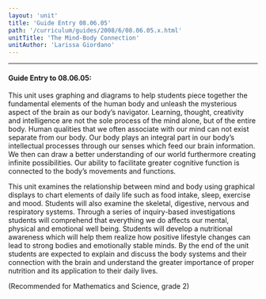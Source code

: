 ```yaml
---
layout: 'unit'
title: 'Guide Entry 08.06.05'
path: '/curriculum/guides/2008/6/08.06.05.x.html'
unitTitle: 'The Mind-Body Connection'
unitAuthor: 'Larissa Giordano'
---
```


<body>
<hr/>
 <h4>
  Guide Entry to 08.06.05:
 </h4>
 <p>
  This unit uses graphing and diagrams to help students piece together the fundamental elements of the human body and unleash the mysterious aspect of the brain as our body’s navigator. Learning, thought, creativity and intelligence are not the sole process of the mind alone, but of the entire body. Human qualities that we often associate with our mind can not exist separate from our body. Our body plays an integral part in our body’s intellectual processes through our senses which feed our brain information. We then can draw a better understanding of our world furthermore creating infinite possibilities. Our ability to facilitate greater cognitive function is connected to the body’s movements and functions.
 </p>
<p>
  This unit examines the relationship between mind and body using graphical displays to chart elements of daily life such as food intake, sleep, exercise and mood. Students will also examine the skeletal, digestive, nervous and respiratory systems. Through a series of inquiry-based investigations students will comprehend that everything we do affects our mental, physical and emotional well being. Students will develop a nutritional awareness which will help them realize how positive lifestyle changes can lead to strong bodies and emotionally stable minds. By the end of the unit students are expected to explain and discuss the body systems and their connection with the brain and understand the greater importance of proper nutrition and its application to their daily lives.
 </p>
<p>
  (Recommended for Mathematics and Science, grade 2)
 </p>

</body>
